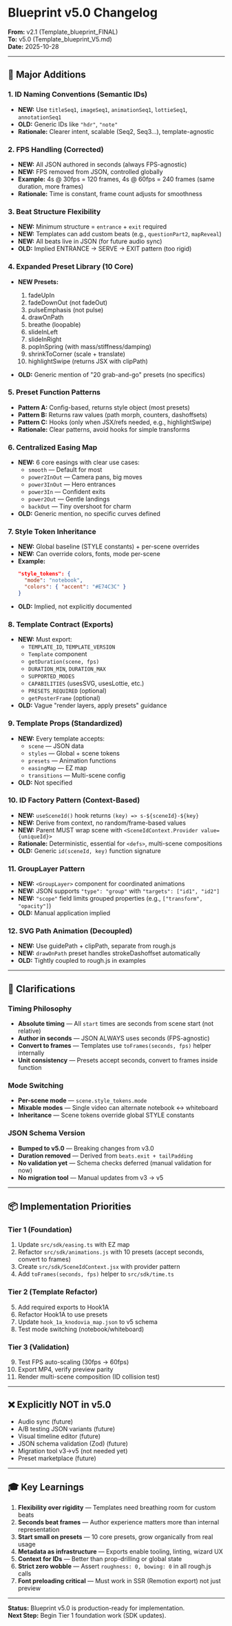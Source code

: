 # Blueprint v5.0 Changelog

**From:** v2.1 (Template_blueprint_FINAL)  
**To:** v5.0 (Template_blueprint_V5.md)  
**Date:** 2025-10-28

---

## 🎯 Major Additions

### 1. **ID Naming Conventions (Semantic IDs)**
- **NEW:** Use `titleSeq1`, `imageSeq1`, `animationSeq1`, `lottieSeq1`, `annotationSeq1`
- **OLD:** Generic IDs like `"hdr"`, `"note"`
- **Rationale:** Clearer intent, scalable (Seq2, Seq3...), template-agnostic

### 2. **FPS Handling (Corrected)**
- **NEW:** All JSON authored in seconds (always FPS-agnostic)
- **NEW:** FPS removed from JSON, controlled globally
- **Example:** 4s @ 30fps = 120 frames, 4s @ 60fps = 240 frames (same duration, more frames)
- **Rationale:** Time is constant, frame count adjusts for smoothness

### 3. **Beat Structure Flexibility**
- **NEW:** Minimum structure = `entrance` + `exit` required
- **NEW:** Templates can add custom beats (e.g., `questionPart2`, `mapReveal`)
- **NEW:** All beats live in JSON (for future audio sync)
- **OLD:** Implied ENTRANCE → SERVE → EXIT pattern (too rigid)

### 4. **Expanded Preset Library (10 Core)**
- **NEW Presets:**
  1. fadeUpIn
  2. fadeDownOut (not fadeOut)
  3. pulseEmphasis (not pulse)
  4. drawOnPath
  5. breathe (loopable)
  6. slideInLeft
  7. slideInRight
  8. popInSpring (with mass/stiffness/damping)
  9. shrinkToCorner (scale + translate)
  10. highlightSwipe (returns JSX with clipPath)

- **OLD:** Generic mention of "20 grab-and-go" presets (no specifics)

### 5. **Preset Function Patterns**
- **Pattern A:** Config-based, returns style object (most presets)
- **Pattern B:** Returns raw values (path morph, counters, dashoffsets)
- **Pattern C:** Hooks (only when JSX/refs needed, e.g., highlightSwipe)
- **Rationale:** Clear patterns, avoid hooks for simple transforms

### 6. **Centralized Easing Map**
- **NEW:** 6 core easings with clear use cases:
  - `smooth` — Default for most
  - `power2InOut` — Camera pans, big moves
  - `power3InOut` — Hero entrances
  - `power3In` — Confident exits
  - `power2Out` — Gentle landings
  - `backOut` — Tiny overshoot for charm
- **OLD:** Generic mention, no specific curves defined

### 7. **Style Token Inheritance**
- **NEW:** Global baseline (STYLE constants) + per-scene overrides
- **NEW:** Can override colors, fonts, mode per-scene
- **Example:**
  ```json
  "style_tokens": {
    "mode": "notebook",
    "colors": { "accent": "#E74C3C" }
  }
  ```
- **OLD:** Implied, not explicitly documented

### 8. **Template Contract (Exports)**
- **NEW:** Must export:
  - `TEMPLATE_ID`, `TEMPLATE_VERSION`
  - `Template` component
  - `getDuration(scene, fps)`
  - `DURATION_MIN`, `DURATION_MAX`
  - `SUPPORTED_MODES`
  - `CAPABILITIES` (usesSVG, usesLottie, etc.)
  - `PRESETS_REQUIRED` (optional)
  - `getPosterFrame` (optional)
- **OLD:** Vague "render layers, apply presets" guidance

### 9. **Template Props (Standardized)**
- **NEW:** Every template accepts:
  - `scene` — JSON data
  - `styles` — Global + scene tokens
  - `presets` — Animation functions
  - `easingMap` — EZ map
  - `transitions` — Multi-scene config
- **OLD:** Not specified

### 10. **ID Factory Pattern (Context-Based)**
- **NEW:** `useSceneId()` hook returns `(key) => s-${sceneId}-${key}`
- **NEW:** Derive from context, no random/frame-based values
- **NEW:** Parent MUST wrap scene with `<SceneIdContext.Provider value={uniqueId}>`
- **Rationale:** Deterministic, essential for `<defs>`, multi-scene compositions
- **OLD:** Generic `id(sceneId, key)` function signature

### 11. **GroupLayer Pattern**
- **NEW:** `<GroupLayer>` component for coordinated animations
- **NEW:** JSON supports `"type": "group"` with `"targets": ["id1", "id2"]`
- **NEW:** `"scope"` field limits grouped properties (e.g., `["transform", "opacity"]`)
- **OLD:** Manual application implied

### 12. **SVG Path Animation (Decoupled)**
- **NEW:** Use guidePath + clipPath, separate from rough.js
- **NEW:** `drawOnPath` preset handles strokeDashoffset automatically
- **OLD:** Tightly coupled to rough.js in examples

---

## 🔄 Clarifications

### Timing Philosophy
- **Absolute timing** — All `start` times are seconds from scene start (not relative)
- **Author in seconds** — JSON ALWAYS uses seconds (FPS-agnostic)
- **Convert to frames** — Templates use `toFrames(seconds, fps)` helper internally
- **Unit consistency** — Presets accept seconds, convert to frames inside function

### Mode Switching
- **Per-scene mode** — `scene.style_tokens.mode`
- **Mixable modes** — Single video can alternate notebook ↔ whiteboard
- **Inheritance** — Scene tokens override global STYLE constants

### JSON Schema Version
- **Bumped to v5.0** — Breaking changes from v3.0
- **Duration removed** — Derived from `beats.exit + tailPadding`
- **No validation yet** — Schema checks deferred (manual validation for now)
- **No migration tool** — Manual updates from v3 → v5

---

## 📦 Implementation Priorities

### Tier 1 (Foundation)
1. Update `src/sdk/easing.ts` with EZ map
2. Refactor `src/sdk/animations.js` with 10 presets (accept seconds, convert to frames)
3. Create `src/sdk/SceneIdContext.jsx` with provider pattern
4. Add `toFrames(seconds, fps)` helper to `src/sdk/time.ts`

### Tier 2 (Template Refactor)
5. Add required exports to Hook1A
6. Refactor Hook1A to use presets
7. Update `hook_1a_knodovia_map.json` to v5 schema
8. Test mode switching (notebook/whiteboard)

### Tier 3 (Validation)
9. Test FPS auto-scaling (30fps → 60fps)
10. Export MP4, verify preview parity
11. Render multi-scene composition (ID collision test)

---

## ❌ Explicitly NOT in v5.0

- Audio sync (future)
- A/B testing JSON variants (future)
- Visual timeline editor (future)
- JSON schema validation (Zod) (future)
- Migration tool v3→v5 (not needed yet)
- Preset marketplace (future)

---

## 🎓 Key Learnings

1. **Flexibility over rigidity** — Templates need breathing room for custom beats
2. **Seconds beat frames** — Author experience matters more than internal representation
3. **Start small on presets** — 10 core presets, grow organically from real usage
4. **Metadata as infrastructure** — Exports enable tooling, linting, wizard UX
5. **Context for IDs** — Better than prop-drilling or global state
6. **Strict zero wobble** — Assert `roughness: 0, bowing: 0` in all rough.js calls
7. **Font preloading critical** — Must work in SSR (Remotion export) not just preview

---

**Status:** Blueprint v5.0 is production-ready for implementation.  
**Next Step:** Begin Tier 1 foundation work (SDK updates).
